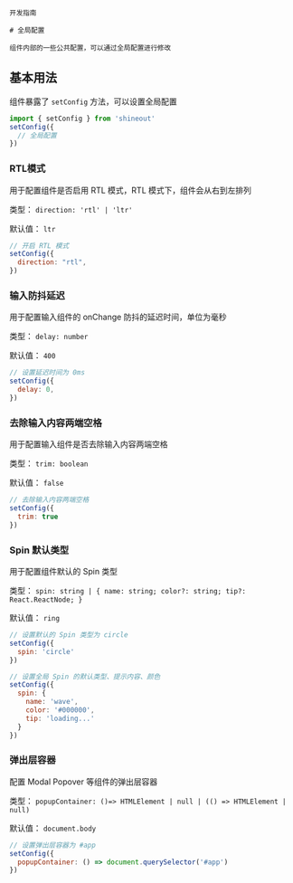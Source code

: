 `````
开发指南

# 全局配置

组件内部的一些公共配置，可以通过全局配置进行修改
`````

## 基本用法

组件暴露了 `setConfig` 方法，可以设置全局配置

```js
import { setConfig } from 'shineout'
setConfig({
  // 全局配置
})
```

### RTL模式

用于配置组件是否启用 RTL 模式，RTL 模式下，组件会从右到左排列  

类型： `direction: 'rtl' | 'ltr'`   

默认值： `ltr`

```js
// 开启 RTL 模式
setConfig({
  direction: "rtl",
})
```

### 输入防抖延迟

用于配置输入组件的 onChange 防抖的延迟时间，单位为毫秒  

类型： `delay: number`   

默认值： `400`

```js
// 设置延迟时间为 0ms
setConfig({
  delay: 0,
})
```

### 去除输入内容两端空格

用于配置输入组件是否去除输入内容两端空格   

类型： `trim: boolean`  

默认值： `false`

```js
// 去除输入内容两端空格
setConfig({
  trim: true
})

```

### Spin 默认类型

用于配置组件默认的 Spin 类型  

类型： `spin: string | {
  name: string;
  color?: string;
  tip?: React.ReactNode;
}`  

默认值： `ring`


```js
// 设置默认的 Spin 类型为 circle
setConfig({
  spin: 'circle'
})
```

```js
// 设置全局 Spin 的默认类型、提示内容、颜色
setConfig({
  spin: {
    name: 'wave',
    color: '#000000',
    tip: 'loading...'
  }
})
```

### 弹出层容器

配置 Modal Popover 等组件的弹出层容器   

类型： `popupContainer: ()=> HTMLElement | null | (() => HTMLElement | null)` 
  
默认值： `document.body`

```js
// 设置弹出层容器为 #app
setConfig({
  popupContainer: () => document.querySelector('#app')
})
```



